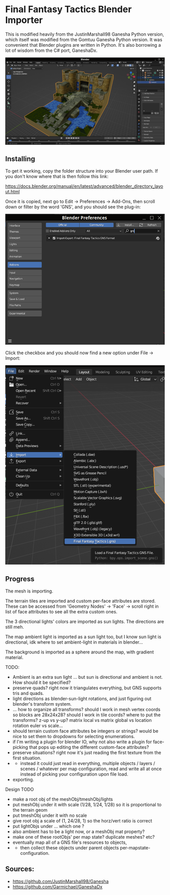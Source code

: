 # Final Fantasy Tactics Blender Importer

This is modified heavily from the JustinMarshall98 Ganesha Python version, which itself was modified from the Gomtuu Ganesha Python version.
It was convenient that Blender plugins are written in Python.
It's also borrowing a lot of wisdom from the C# port, GaneshaDx.

![example](ex3.png)

## Installing

To get it working, copy the folder structure into your Blender user path.
If you don't know where that is then follow this link:

https://docs.blender.org/manual/en/latest/advanced/blender_directory_layout.html

Once it is copied, next go to Edit -> Preferences -> Add-Ons, then scroll down or filter by the word 'GNS', and you should see the plug-in:

![step 1](ex1.png)

Click the checkbox and you should now find a new option under File -> Import:

![step 2](ex2.png)

## Progress

The mesh is importing.

The terrain tiles are imported and custom per-face attributes are stored.  These can be accessed from 'Geometry Nodes' -> 'Face' -> scroll right in list of face attributes to see all the extra custom ones.

The 3 directional lights' colors are imported as sun lights.
The directions are still meh.

The map ambient light is imported as a sun light too, but I know sun light is directional, idk where to set ambient-light in materials in blender... 

The background is imported as a sphere around the map, with gradient material.

TODO:
- Ambient is an extra sun light ... but sun is directional and ambient is not.  How should it be specified?
- preserve quads? right now it triangulates everything, but GNS supports tris and quads.
- light directions as blender-sun-light rotations, and just figuring out blender's transform system.
- ... how to organize all transforms?  should I work in mesh vertex coords so blocks are 28x24x28?  should I work in tile coords?  where to put the transforms?  z-up vs y-up?  matrix local vs matrix global vs location rotation euler vs scale...
- should terrain custom face attributes be integers or strings?  would be nice to set them to dropdowns for selecting enumerations.
- if I'm writing a plugin for blender IO, why not also write a plugin for face-picking that pops up editing the different custom-face attributes?
- preserve situations?  right now it's just reading the first texture from the first situation.
- - instead it could just read in everything, multiple objects / layers / scenes / whatever per map configuration, read and write all at once instead of picking your configuration upon file load.
- exporting.

Design TODO
- make a root obj of the meshObj/tmeshObj/lights
- put meshObj under it with scale (1/28, 1/24, 1/28) so it is proportional to the terrain geom
- put tmeshObj under it with no scale
- give root obj a scale of (1, 24/28, 1) so the horz/vert ratio is correct
- put lightObjs under ... which one ?
- also ambient has to be a light now, or a meshObj mat property?
- make one of these rootObjs' per map state? duplicate meshes? etc?
- eventually map all of a GNS file's resources to objects,
- - then collect these objects under parent objects per-mapstate-configuration.

## Sources:

- https://github.com/JustinMarshall98/Ganesha
- https://github.com/Garmichael/GaneshaDx
